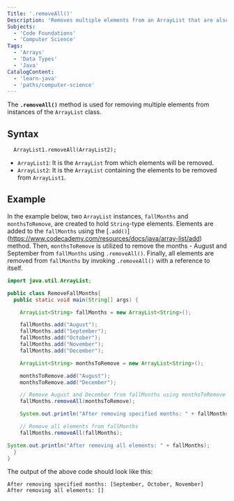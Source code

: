 ```yaml
---
Title: '.removeAll()'
Description: 'Removes multiple elements from an ArrayList that are also contained in the specified collection.'
Subjects:
  - 'Code Foundations'
  - 'Computer Science'
Tags:
  - 'Arrays'
  - 'Data Types'
  - 'Java'
CatalogContent:
  - 'learn-java'
  - 'paths/computer-science'
---
```


The **`.removeAll()`** method is used for removing multiple elements from instances of the `ArrayList` class.

## Syntax

```pseudo
  ArrayList1.removeAll(ArrayList2);
```

- `ArrayList1`: It is the `ArrayList` from which elements will be removed.
- `ArrayList2`: It is the `ArrayList` containing the elements to be removed from `ArrayList1`.

## Example

In the example below, two `ArrayList` instances, `fallMonths` and `monthsToRemove`, are created to hold `String`-type elements. Elements are added to the `fallMonths` using the [`.add()`]
(https://www.codecademy.com/resources/docs/java/array-list/add) method. Then, `monthsToRemove` is utilized to remove the months - August and September from `fallMonths` using `.removeAll()`. Finally, all elements are removed from `fallMonths` by invoking `.removeAll()` with a reference to itself.

```java
import java.util.ArrayList;

public class RemoveFallMonths{
  public static void main(String[] args) {

    ArrayList<String> fallMonths = new ArrayList<String>();

    fallMonths.add("August");
    fallMonths.add("September");
    fallMonths.add("October");
    fallMonths.add("November");
    fallMonths.add("December");

    ArrayList<String> monthsToRemove = new ArrayList<String>();

    monthsToRemove.add("August");
    monthsToRemove.add("December");

    // Remove August and December from fallMonths using monthsToRemove
    fallMonths.removeAll(monthsToRemove);

    System.out.println("After removing specified months: " + fallMonths);

    // Remove all elements from fallMonths
    fallMonths.removeAll(fallMonths);

System.out.println("After removing all elements: " + fallMonths);
  }
}
```

The output of the above code should look like this:

```shell
After removing specified months: [September, October, November]
After removing all elements: []
```
